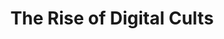 ---
layout: page
title: The Rise of Digital Cults
description: A survey-based investigation of the role played by digital platforms in sustenance, emergence of cults in our society.
img: /assets/img/projects/cult_rise.png
importance: 4
category: Psychology
report: /assets/pdf/cult_rise.pdf
url: /assets/pdf/cult_rise.pdf
redirect: /assets/pdf/cult_rise.pdf
---